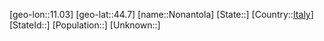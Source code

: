 ﻿---
location: [44.7,11.03]
type: City
tags:
- geo/City


SpocWebEntityId: 32941
isDeleted: false
confidential: public

---
[geo-lon::11.03]
[geo-lat::44.7]
[name::Nonantola]
[State::]
[Country::[Italy](geo/Continent/Europe/Italy.md)]
[StateId::]
[Population::]
[Unknown::]

